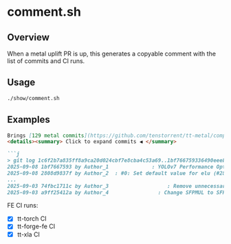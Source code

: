 # comment.sh

## Overview

When a metal uplift PR is up, this generates a copyable comment with the list of commits and CI runs.

## Usage

```bash
./show/comment.sh
```

## Examples

```md
Brings [129 metal commits](https://github.com/tenstorrent/tt-metal/compare/1c6f2b7a835ff8a9ca20d024cbf7e8cba4c53a69...1bf766759336490eeeb626f7b4e94bf5ab81eb8f)
<details><summary> Click to expand commits ◀ </summary>

```j
> git log 1c6f2b7a835ff8a9ca20d024cbf7e8cba4c53a69..1bf766759336490eeeb626f7b4e94bf5ab81eb8f --format="%cd %h by %an|||: %s" --date=short-local | column -t -s "|||"
2025-09-08 1bf7667593 by Author_1              : YOLOv7 Performance Optimization (#27765)
2025-09-08 2808d9837f by Author_2  : #0: Set default value for elu (#28072)
...
2025-09-03 74fbc1711c by Author_3                   : Remove unnecessary quotes after introducing shlex.quote (#27833)
2025-09-03 a9ff25412a by Author_4                : Change SFPMUL to SFPMAD in cases where a MAD, not a MUL, is being done (#27811)
```

</details>


FE CI runs:
- [x] tt-torch CI
- [x] tt-forge-fe CI
- [x] tt-xla CI
```